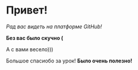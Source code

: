 # Привет!

*Рад вас видеть на платформе GitHub!*

__Без вас было скучно (__

А с вами весело)))

Большое спасиобо за урок! __Было очень полезно!__

